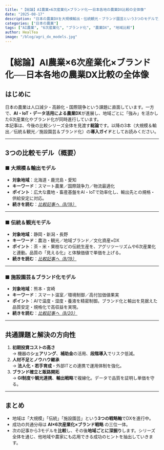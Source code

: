 ```yaml
---
title: "【総論】AI農業×6次産業化×ブランド化──日本各地の農業DX比較の全体像"
date: "2025-08-17"
description: "日本の農業DXを大規模輸出・伝統観光・ブランド園芸という3つのモデルで比較。その全体像と共通課題、AI・IoT活用の未来像を整理しました。"
categories: ["日本の農業"]
tags: ["AI農業", "6次産業化", "ブランド化", "農業DX", "地域比較"]
author: HealTea
image: "/blog/agri_dx_models.jpg"
---
```


# 【総論】AI農業×6次産業化×ブランド化──日本各地の農業DX比較の全体像

## はじめに
日本の農業は人口減少・高齢化・国際競争という課題に直面しています。一方で、**AI・IoT・データ活用による農業DX**が進展し、地域ごとに「強み」を活かした6次産業化やブランド化が同時進行しています。  
本記事は、今後の比較シリーズ全体を見渡す**総論**です。以降の3本（大規模＆輸出／伝統＆観光／施設園芸＆ブランド化）の**導入ガイド**としてお読みください。

---

## 3つの比較モデル（概要）

### ■ 大規模＆輸出モデル
- **対象地域**：北海道・鹿児島・愛知  
- **キーワード**：スマート農業／国際競争力／物流最適化  
- **ポイント**：広大な農地・畜産基盤をAI・IoTで効率化し、輸出先との規格・供給安定に対応。  
- **続きを読む**：[_比較記事へ（8/18）_](/blog/2025-08-18-scale-export-compare)

---

### ■ 伝統＆観光モデル
- **対象地域**：静岡・新潟・長野  
- **キーワード**：農泊・観光／地域ブランド／文化資産×DX  
- **ポイント**：茶・米・果樹などの伝統生産を、アグリツーリズムや6次産業化と連動。品質の「見える化」と体験価値で単価を上げる。  
- **続きを読む**：[_比較記事へ（8/19）_](/blog/2025-08-19-tradition-tourism-compare)

---

### ■ 施設園芸＆ブランド化モデル
- **対象地域**：熊本・宮崎  
- **キーワード**：スマート温室／環境制御／高付加価値果実  
- **ポイント**：AIで温度・湿度・養液を精密制御。ブランド化と輸出を見据えた品質安定・規格化で高収益を実現。  
- **続きを読む**：[_比較記事へ（8/20）_](/blog/2025-08-20-horticulture-brand-compare)

---

## 共通課題と解決の方向性
1. **初期投資コストの高さ**  
   → 機器の**シェアリング**、**補助金**の活用、**段階導入**でリスク低減。  
2. **人材不足とノウハウ継承**  
   → **法人化・若手育成**・外部ITとの連携で運用体制を強化。  
3. **ブランド確立と販路開拓**  
   → **GI制度**や**観光連携**、**輸出戦略**で複線化。データで品質を証明し単価を守る。

---

## まとめ
- 地域は「大規模」「伝統」「施設園芸」という**3つの戦略軸**でDXを進行中。  
- 成功の共通分母は **AI×6次産業化×ブランド戦略** の三位一体。  
- 次の記事から3モデルを**比較**し、その後**地域ごとに深掘り**します。シリーズ全体を通じ、他地域や農家にも応用できる成功のヒントを抽出していきます。

